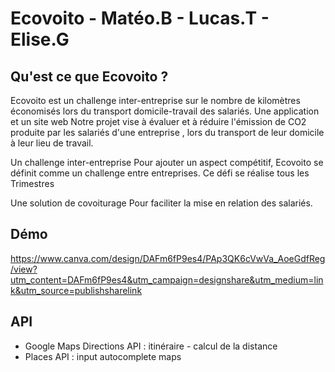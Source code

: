 # Ecovoito - Matéo.B - Lucas.T - Elise.G

## Qu'est ce que Ecovoito ?

Ecovoito est un challenge inter-entreprise sur le nombre de kilomètres économisés lors du transport domicile-travail des salariés.
Une application et un site web
Notre projet vise à évaluer et à réduire l'émission de CO2 produite par les salariés d'une entreprise , lors du transport de leur domicile à leur lieu de travail.

Un challenge inter-entreprise
Pour ajouter un aspect compétitif, Ecovoito se définit comme un challenge entre entreprises. Ce défi se réalise tous les Trimestres

Une solution de covoiturage
Pour faciliter la mise en relation des salariés.

## Démo

https://www.canva.com/design/DAFm6fP9es4/PAp3QK6cVwVa_AoeGdfReg/view?utm_content=DAFm6fP9es4&utm_campaign=designshare&utm_medium=link&utm_source=publishsharelink 

## API

- Google Maps Directions API : itinéraire - calcul de la distance 
- Places API : input autocomplete maps
